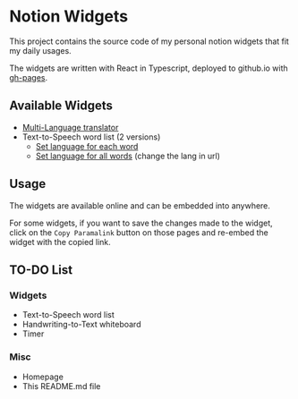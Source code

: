 # Notion Widgets

This project contains the source code of my personal notion widgets that fit my daily usages.

The widgets are written with React in Typescript, deployed to github.io with [gh-pages](https://github.com/tschaub/gh-pages).

## Available Widgets

* [Multi-Language translator](https://zkwokleung.github.io/notion-widgets/#/translator)
* Text-to-Speech word list (2 versions)
    * [Set language for each word](https://zkwokleung.github.io/notion-widgets/#/translator)
    * [Set language for all words](https://zkwokleung.github.io/notion-widgets/#/translator) (change the lang in url)

## Usage

The widgets are available online and can be embedded into anywhere.

For some widgets, if you want to save the changes made to the widget, click on the `Copy Paramalink` button on those pages and re-embed the widget with the copied link.

## TO-DO List
### Widgets
- Text-to-Speech word list
- Handwriting-to-Text whiteboard
- Timer

### Misc
- Homepage
- This README.md file

